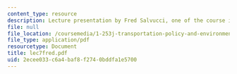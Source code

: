 ```yaml
---
content_type: resource
description: Lecture presentation by Fred Salvucci, one of the course instructors.
file: null
file_location: /coursemedia/1-253j-transportation-policy-and-environmental-limits-spring-2004/2ecee033c6a4baf8f2740bddfa1e5700_lec7fred.pdf
file_type: application/pdf
resourcetype: Document
title: lec7fred.pdf
uid: 2ecee033-c6a4-baf8-f274-0bddfa1e5700
---
```

